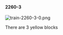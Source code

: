 #### 2260-3
![train-2260-3-0.png](https://github.com/lil-lab/nlvr/raw/master/nlvr/train/images/7/train-2260-3-0.png "train-2260-3-0.png")

There are 3 yellow blocks